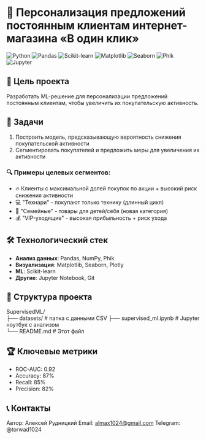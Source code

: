 # 🚀 Персонализация предложений постоянным клиентам интернет-магазина «В один клик»

![Python](https://img.shields.io/badge/Python-3.9%2B-blue)
![Pandas](https://img.shields.io/badge/Pandas-1.3%2B-orange)
![Scikit-learn](https://img.shields.io/badge/Scikit--learn-1.0%2B-yellow)
![Matplotlib](https://img.shields.io/badge/Matplotlib-3.5%2B-red)
![Seaborn](https://img.shields.io/badge/Seaborn-0.11%2B-lightgrey)
![Phik](https://img.shields.io/badge/Phik-0.12%2B-purple)
![Jupyter](https://img.shields.io/badge/Jupyter-Notebook-yellowgreen)

## 🎯 Цель проекта
Разработать ML-решение для персонализации предложений постоянным клиентам, чтобы увеличить их покупательскую активность.

## 📌 Задачи
1) Построить модель, предсказывающую вероятность снижения покупательской активности  
2) Сегментировать покупателей и предложить меры для увеличения их активности  

### 🔍 Примеры целевых сегментов:
- 🔥 Клиенты с максимальной долей покупок по акции + высокий риск снижения активности
- 💻 "Технари" - покупают только технику (длинный цикл)
- 🧸 "Семейные" - товары для детей/себя (новая категория)
- 💰 "VIP-уходящие" - высокая прибыльность + риск ухода

## 🛠 Технологический стек
- **Анализ данных**: Pandas, NumPy, Phik
- **Визуализация**: Matplotlib, Seaborn, Plotly
- **ML**: Scikit-learn
- **Другие**: Jupyter Notebook, Git

## 📂 Структура проекта
SupervisedML/\
├── datasets/ # папка с данными CSV
├── supervised_ml.ipynb # Jupyter ноутбук с анализом\
└── README.md # Этот файл

## 🏆 Ключевые метрики
- ROC-AUC: 0.92
- Accuracy: 87%
- Recall: 85%
- Precision: 82%

## 📞 Контакты
Автор: Алексей Рудницкий
Email: almax1024@gmail.com
Telegram: @torwad1024